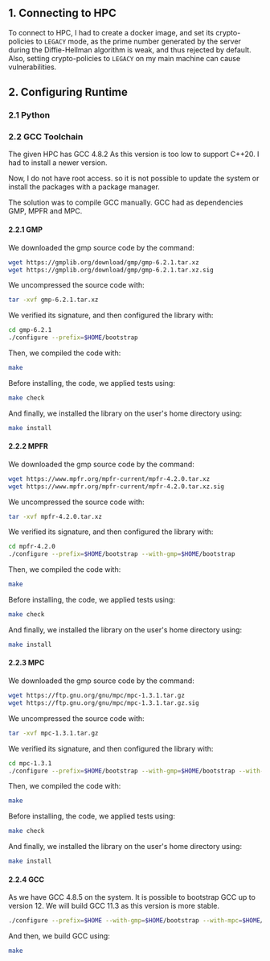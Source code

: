 
## 1. Connecting to HPC
To connect to HPC, I had to create a docker image, and set its crypto-policies to `LEGACY` mode, as the prime number generated by the server during the Diffie-Hellman algorithm is weak, and thus rejected by default.
Also, setting crypto-policies to `LEGACY` on my main machine can cause vulnerabilities.

## 2. Configuring Runtime
### 2.1 Python

### 2.2 GCC Toolchain
The given HPC has GCC 4.8.2
As this version is too low to support C++20. I had to install a newer version.

Now, I do not have root access. so it is not possible to update the system or install the packages with a package manager.

The solution was to compile GCC manually.
GCC had as dependencies GMP, MPFR and MPC. 

#### 2.2.1 GMP
We downloaded the gmp source code by the command:
```bash
wget https://gmplib.org/download/gmp/gmp-6.2.1.tar.xz
wget https://gmplib.org/download/gmp/gmp-6.2.1.tar.xz.sig
```
We uncompressed the source code with:
```bash
tar -xvf gmp-6.2.1.tar.xz
```

We verified its signature, and then configured the library with:
```bash
cd gmp-6.2.1
./configure --prefix=$HOME/bootstrap
```

Then, we compiled the code with:
```bash
make
```

Before installing, the code, we applied tests using:
```bash
make check
```

And finally, we installed the library on the user's home directory using:
```bash
make install
```


#### 2.2.2 MPFR
We downloaded the gmp source code by the command:
```bash
wget https://www.mpfr.org/mpfr-current/mpfr-4.2.0.tar.xz
wget https://www.mpfr.org/mpfr-current/mpfr-4.2.0.tar.xz.sig
```
We uncompressed the source code with:
```bash
tar -xvf mpfr-4.2.0.tar.xz
```

We verified its signature, and then configured the library with:
```bash
cd mpfr-4.2.0
./configure --prefix=$HOME/bootstrap --with-gmp=$HOME/bootstrap
```

Then, we compiled the code with:
```bash
make
```

Before installing, the code, we applied tests using:
```bash
make check
```

And finally, we installed the library on the user's home directory using:
```bash
make install
```

#### 2.2.3 MPC
We downloaded the gmp source code by the command:
```bash
wget https://ftp.gnu.org/gnu/mpc/mpc-1.3.1.tar.gz
wget https://ftp.gnu.org/gnu/mpc/mpc-1.3.1.tar.gz.sig
```
We uncompressed the source code with:
```bash
tar -xvf mpc-1.3.1.tar.gz
```

We verified its signature, and then configured the library with:
```bash
cd mpc-1.3.1
./configure --prefix=$HOME/bootstrap --with-gmp=$HOME/bootstrap --with-mpfr=$HOME/bootstrap
```

Then, we compiled the code with:
```bash
make
```

Before installing, the code, we applied tests using:
```bash
make check
```

And finally, we installed the library on the user's home directory using:
```bash
make install
```

#### 2.2.4 GCC
As we have GCC 4.8.5 on the system. It is possible to bootstrap GCC up to version 12.
We will build GCC 11.3 as this version is more stable.

```bash
./configure --prefix=$HOME --with-gmp=$HOME/bootstrap --with-mpc=$HOME/bootstrap --with-mpfr=$HOME/bootstrap
```
And then, we build GCC using:
```bash
make
```
